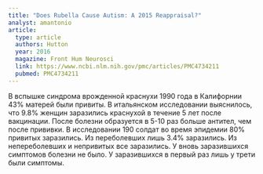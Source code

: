 ```yaml
---
title: "Does Rubella Cause Autism: A 2015 Reappraisal?"
analyst: amantonio
article:
  type: article
  authors: Hutton
  year: 2016
  magazine: Front Hum Neurosci
  link: https://www.ncbi.nlm.nih.gov/pmc/articles/PMC4734211
  pubmed: PMC4734211
---
```


В вспышке синдрома врожденной краснухи 1990 года в Калифорнии 43% матерей были привиты.
В итальянском исследовании выяснилось, что 9.8% женщин заразились краснухой в течение 5 лет после вакцинации.
После болезни образуется в 5-10 раз больше антител, чем после прививки.
В исследовании 190 солдат во время эпидемии 80% привитых заразились. Из переболевших лишь 3.4% заразились. Из непереболевших и непривитых все заразились. У вновь заразившихся симптомов болезни не было. У заразившихся в первый раз лишь у трети были симптомы.
